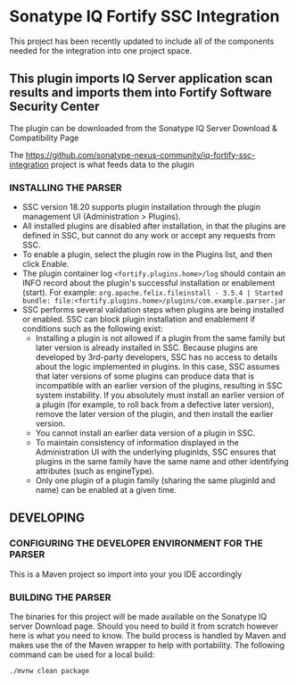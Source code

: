 # Sonatype IQ Fortify SSC Integration
This project has been recently updated to include all of the components needed for the integration into one project space.

## This plugin imports IQ Server application scan results and imports them into Fortify Software Security Center

The plugin can be downloaded from the Sonatype IQ Server Download & Compatibility Page

The https://github.com/sonatype-nexus-community/iq-fortify-ssc-integration project is what feeds data to the plugin

### INSTALLING THE PARSER
- SSC version 18.20 supports plugin installation through the plugin management UI (Administration > Plugins).
- All installed plugins are disabled after installation, in that the plugins are defined in SSC, but cannot do any work or accept any requests from SSC.
- To enable a plugin, select the plugin row in the Plugins list, and then click Enable.
- The plugin container log `<fortify.plugins.home>/log` should contain an INFO record about the plugin's successful installation or enablement (start). For example: `org.apache.felix.fileinstall - 3.5.4 | Started bundle: file:<fortify.plugins.home>/plugins/com.example.parser.jar`
- SSC performs several validation steps when plugins are being installed or enabled. SSC can block plugin installation and enablement if conditions such as the following exist:
    - Installing a plugin is not allowed if a plugin from the same family but later version is already installed in SSC. Because plugins are developed by 3rd-party developers, SSC has no access to details about the logic implemented in plugins. In this case, SSC assumes that later versions of some plugins can produce data that is incompatible with an earlier version of the plugins, resulting in SSC system instability. If you absolutely must install an earlier version of a plugin (for example, to roll back from a defective later version), remove the later version of the plugin, and then install the earlier version.
    - You cannot install an earlier data version of a plugin in SSC.
    - To maintain consistency of information displayed in the Administration UI with the underlying pluginIds, SSC ensures that plugins in the same family have the same name and other identifying attributes (such as engineType).
    - Only one plugin of a plugin family (sharing the same pluginId and name) can be enabled at a given time.


## DEVELOPING

### CONFIGURING THE DEVELOPER ENVIRONMENT FOR THE PARSER

This is a Maven project so import into your you IDE accordingly

### BUILDING THE PARSER
The binaries for this project will be made available on the Sonatype IQ server Download page. Should you need to build it from scratch however here is what you need to know. The build process is handled by Maven and makes use the of the Maven wrapper to help with portability. The following command can be used for a local build:

```
./mvnw clean package
```
